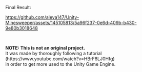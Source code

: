 Final Result:

https://github.com/aleva147/Unity-Minesweeper/assets/145105813/5a96f237-0e6d-409b-b430-9e80b3018648


<br/>
<p>
 <b>NOTE: This is not an original project.</b> <br/>
 It was made by thoroughly following a tutorial <br/>
 (https://www.youtube.com/watch?v=HBrF8LJ0Hfg) <br/>
 in order to get more used to the Unity Game Engine. <br/>
</p>
